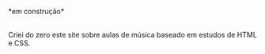 <p>*em construção*<p><br>
Criei do zero este site sobre aulas de música baseado em estudos de HTML e CSS.